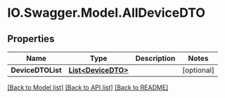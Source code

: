 # IO.Swagger.Model.AllDeviceDTO
## Properties

Name | Type | Description | Notes
------------ | ------------- | ------------- | -------------
**DeviceDTOList** | [**List&lt;DeviceDTO&gt;**](DeviceDTO.md) |  | [optional] 

[[Back to Model list]](../README.md#documentation-for-models) [[Back to API list]](../README.md#documentation-for-api-endpoints) [[Back to README]](../README.md)

